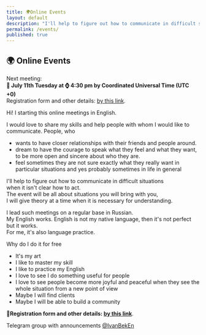 ```yaml
---
title: 🌍Online Events
layout: default
description: "I'll help to figure out how to communicate in difficult situations when it isn't clear how to act. The event will be all about situations you will bring with you, I will give theory at a time when it is necessary for understanding."
permalink: /events/
published: true
---
```

## 🌍 Online Events

Next meeting:\
**📅 July 11th Tuesday at ⌚ 4:30 pm by Coordinated Universal Time (UTC +0)**\
Registration form and other details: [by this link](https://forms.gle/4iE3HFiwtQSHFe32A "Registration link for 12.07.2023").

Hi!
I starting this online meetings in English.

I would love to share my skills and help people with whom I would like to communicate.
People, who
* wants to have closer relationships with their friends and people around.
* dream to have the courage to speak what they feel and what they want, to be more open and sincere about who they are.
* feel sometimes they are not sure exactly what they really want in particular situations and yes probably sometimes in life in general

I'll help to figure out how to communicate in difficult situations\
when it isn't clear how to act.\
The event will be all about situations you will bring with you,\
I will give theory at a time when it is necessary for understanding.

I lead such meetings on a regular base in Russian.\
My English works. English is not my native language, then it's not perfect but it works.\
For me, it's also language practice.

Why do I do it for free
* It's my art
* I like to master my skill
* I like to practice my English
* I love to see I do something useful for people
* I love to see people become more joyful and peaceful when they see the whole situation from a new point of view
* Maybe I will find clients
* Maybe I will be able to build a community

🎫**Registration form and other details: [by this link](https://forms.gle/4iE3HFiwtQSHFe32A "Registration link for 12.07.2023")**.

Telegram group with announcements [@IvanBekEn](https://t.me/IvanBekEn "Telegram group with announcements")
